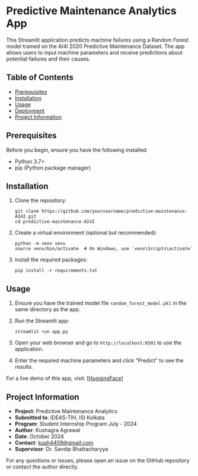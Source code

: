 # Predictive Maintenance Analytics App

This Streamlit application predicts machine failures using a Random Forest model trained on the AI4I 2020 Predictive Maintenance Dataset. The app allows users to input machine parameters and receive predictions about potential failures and their causes.

## Table of Contents
- [Prerequisites](#prerequisites)
- [Installation](#installation)
- [Usage](#usage)
- [Deployment](#deployment)
- [Project Information](#project-information)

## Prerequisites

Before you begin, ensure you have the following installed:
- Python 3.7+
- pip (Python package manager)

## Installation

1. Clone the repository:
   ```
   git clone https://github.com/yourusername/predictive-maintenance-AI4I.git
   cd predictive-maintenance-AI4I
   ```

2. Create a virtual environment (optional but recommended):
   ```
   python -m venv venv
   source venv/bin/activate  # On Windows, use `venv\Scripts\activate`
   ```

3. Install the required packages:
   ```
   pip install -r requirements.txt
   ```

## Usage

1. Ensure you have the trained model file `random_forest_model.pkl` in the same directory as the app.

2. Run the Streamlit app:
   ```
   streamlit run app.py
   ```

3. Open your web browser and go to `http://localhost:8501` to use the application.

4. Enter the required machine parameters and click "Predict" to see the results.


For a live demo of this app, visit: [[HuggingFace](https://huggingface.co/spaces/KushagraisTaken/predictive-maintenance-AI4I)]

## Project Information

- **Project**: Predictive Maintenance Analytics
- **Submitted to**: IDEAS-TIH, ISI Kolkata
- **Program**: Student Internship Program July - 2024
- **Author**: Kushagra Agrawal
- **Date**: October 2024
- **Contact**: kush4409@gmail.com
- **Supervisor**: Dr. Sandip Bhattacharyya

For any questions or issues, please open an issue on the GitHub repository or contact the author directly.
